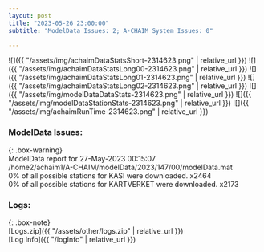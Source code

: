 ```yaml
---
layout: post
title: "2023-05-26 23:00:00"
subtitle: "ModelData Issues: 2; A-CHAIM System Issues: 0"

---
```


![]({{ "/assets/img/achaimDataStatsShort-2314623.png" | relative_url }})
![]({{ "/assets/img/achaimDataStatsLong00-2314623.png" | relative_url }})
![]({{ "/assets/img/achaimDataStatsLong01-2314623.png" | relative_url }})
![]({{ "/assets/img/achaimDataStatsLong02-2314623.png" | relative_url }})
![]({{ "/assets/img/modelDataDataStats-2314623.png" | relative_url }})
![]({{ "/assets/img/modelDataStationStats-2314623.png" | relative_url }})
![]({{ "/assets/img/achaimRunTime-2314623.png" | relative_url }})


### ModelData Issues:  
  
{: .box-warning}  
 ModelData report for 27-May-2023 00:15:07   
 /home2/achaim1/A-CHAIM/modelData/2023/147/00/modelData.mat   
 0% of all possible stations for KASI were downloaded. x2464   
 0% of all possible stations for KARTVERKET were downloaded. x2173   
  


### Logs:  
  
{: .box-note}  
[Logs.zip]({{ "/assets/other/logs.zip" | relative_url }})  
[Log Info]({{ "/logInfo" | relative_url }})  
